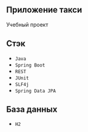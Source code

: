 ## **Приложение такси**
Учебный проект

## **Стэк**
* `Java`
* `Spring Boot`
* `REST`
* `JUnit`
* `SLF4j`
* `Spring Data JPA`

## **База данных**
* `H2`